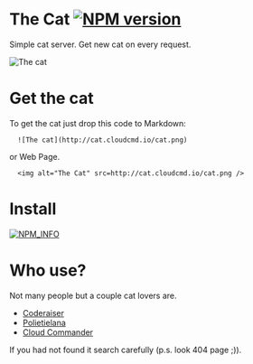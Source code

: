 The Cat [![NPM version][NPMIMGURL]][NPMURL]
===============
[NPMIMGURL]:                https://badge.fury.io/js/thecat.png
[NPM_INFO_IMG]:             https://nodei.co/npm/thecat.png?downloads=true&&stars
[NPMURL]:                   https://npmjs.org/package/thecat
[NPM_INFO_URL]:             https://npmjs.org/package/thecat "npm"
Simple cat server. Get new cat on every request.

![The cat](http://cat.cloudcmd.io/cat.png)

Get the cat
===============
To get the cat just drop this code to Markdown:
```
  ![The cat](http://cat.cloudcmd.io/cat.png)
```

or Web Page.
```
  <img alt="The Cat" src=http://cat.cloudcmd.io/cat.png />
```

Install
===============
[![NPM_INFO][NPM_INFO_IMG]][NPM_INFO_URL]

Who use?
===============
Not many people but a couple cat lovers are.

- [Coderaiser](http://coderaiser.github.io "Coderaiser")
- [Polietielana](http://polietilena.github.io "Polietilena")
- [Cloud Commander](http://cloudcmd.io "Cloud Commander")

If you had not found it search carefully (p.s. look 404 page ;)).
